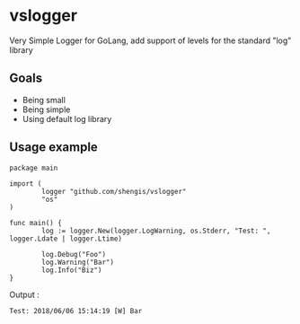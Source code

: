 # vslogger
Very Simple Logger for GoLang, add support of levels for the standard "log" library

## Goals
 * Being small
 * Being simple
 * Using default log library

##  Usage example

```
package main

import (
        logger "github.com/shengis/vslogger"
        "os"
)

func main() {
        log := logger.New(logger.LogWarning, os.Stderr, "Test: ", logger.Ldate | logger.Ltime)
        
        log.Debug("Foo")
        log.Warning("Bar")
        log.Info("Biz")
}
```
Output :
```
Test: 2018/06/06 15:14:19 [W] Bar
```
